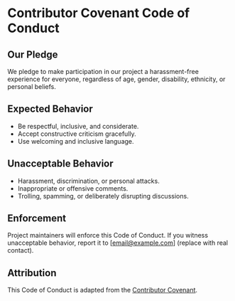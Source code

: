 # Contributor Covenant Code of Conduct  

## Our Pledge  
We pledge to make participation in our project a harassment-free experience for everyone, regardless of age, gender, disability, ethnicity, or personal beliefs.  

## Expected Behavior  
- Be respectful, inclusive, and considerate.  
- Accept constructive criticism gracefully.  
- Use welcoming and inclusive language.  

## Unacceptable Behavior  
- Harassment, discrimination, or personal attacks.  
- Inappropriate or offensive comments.  
- Trolling, spamming, or deliberately disrupting discussions.  

## Enforcement  
Project maintainers will enforce this Code of Conduct. If you witness unacceptable behavior, report it to [email@example.com] (replace with real contact).  

## Attribution  
This Code of Conduct is adapted from the [Contributor Covenant](https://www.contributor-covenant.org/).  
